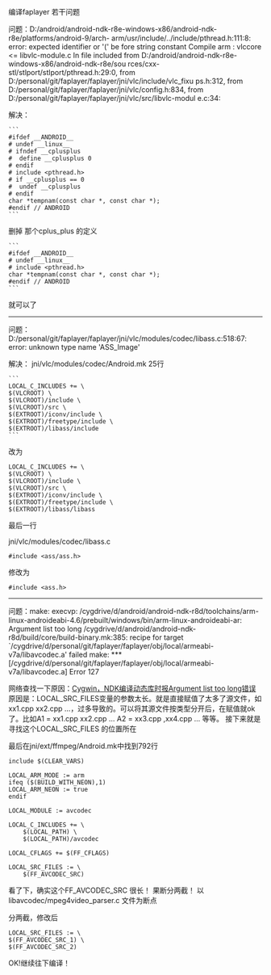 编译faplayer 若干问题


问题：D:/android/android-ndk-r8e-windows-x86/android-ndk-r8e/platforms/android-9/arch-                                                                                                                           arm/usr/include/../include/pthread.h:111:8: error: expected identifier or '(' be                                                                                                                           fore string constant
Compile arm    : vlccore <= libvlc-module.c
In file included from D:/android/android-ndk-r8e-windows-x86/android-ndk-r8e/sou                                                                                                                           rces/cxx-stl/stlport/stlport/pthread.h:29:0,
from D:/personal/git/faplayer/faplayer/jni/vlc/include/vlc_fixu                                                                                                                           ps.h:312,
from D:/personal/git/faplayer/faplayer/jni/vlc/config.h:834,
from D:/personal/git/faplayer/faplayer/jni/vlc/src/libvlc-modul                                                                                                                           e.c:34:

解决：

	```
	#ifdef __ANDROID__
	# undef __linux__
	# ifndef __cplusplus
	#  define __cplusplus 0
	# endif
	# include <pthread.h>
	# if __cplusplus == 0
	#  undef __cplusplus
	# endif
	char *tempnam(const char *, const char *);
	#endif // ANDROID
	```

删掉 那个cplus_plus 的定义

	```
	#ifdef __ANDROID__
	# undef __linux__
	# include <pthread.h>
	char *tempnam(const char *, const char *);
	#endif // ANDROID
	```

就可以了

----------------------------------------------------------------------------

问题：D:/personal/git/faplayer/faplayer/jni/vlc/modules/codec/libass.c:518:67: error:                                                                                                                            unknown type name 'ASS_Image'

解决：
jni/vlc/modules/codec/Android.mk
25行

	```
	LOCAL_C_INCLUDES += \
    $(VLCROOT) \
    $(VLCROOT)/include \
    $(VLCROOT)/src \
    $(EXTROOT)/iconv/include \
    $(EXTROOT)/freetype/include \
    $(EXTROOT)/libass/include
	```
改为

	LOCAL_C_INCLUDES += \
    $(VLCROOT) \
    $(VLCROOT)/include \
    $(VLCROOT)/src \
    $(EXTROOT)/iconv/include \
    $(EXTROOT)/freetype/include \
    $(EXTROOT)/libass/libass

最后一行

jni/vlc/modules/codec/libass.c

	#include <ass/ass.h>
修改为

	#include <ass.h>
-----------------------------------------------------------------------------------

问题：make: execvp: /cygdrive/d/android/android-ndk-r8d/toolchains/arm-linux-androideabi-4.6/prebuilt/windows/bin/arm-linux-androideabi-ar: Argument list too long
/cygdrive/d/android/android-ndk-r8d/build/core/build-binary.mk:385: recipe for target `/cygdrive/d/personal/git/faplayer/faplayer/obj/local/armeabi-v7a/libavcodec.a' failed
make: *** [/cygdrive/d/personal/git/faplayer/faplayer/obj/local/armeabi-v7a/libavcodec.a] Error 127

网络查找一下原因：[Cygwin，NDK编译动态库时报Argument list too long错误](http://blog.csdn.net/xulaoban/article/details/8926185)
原因是：LOCAL_SRC_FILES变量的参数太长。就是直接赋值了太多了源文件，如xx1.cpp xx2.cpp ...，过多导致的。可以将其源文件按类型分开后，在赋值就ok了。比如A1 = xx1.cpp xx2.cpp ...   A2 = xx3.cpp ,xx4.cpp ... 等等。
接下来就是寻找这个LOCAL_SRC_FILES 的位置所在

最后在jni/ext/ffmpeg/Android.mk中找到792行

	include $(CLEAR_VARS)

	LOCAL_ARM_MODE := arm
	ifeq ($(BUILD_WITH_NEON),1)
	LOCAL_ARM_NEON := true
	endif

	LOCAL_MODULE := avcodec

	LOCAL_C_INCLUDES += \
    	$(LOCAL_PATH) \
    	$(LOCAL_PATH)/avcodec

	LOCAL_CFLAGS += $(FF_CFLAGS)

	LOCAL_SRC_FILES := \
    	$(FF_AVCODEC_SRC) 

看了下，确实这个FF_AVCODEC_SRC 很长！
果断分两截！
以libavcodec/mpeg4video_parser.c 文件为断点

分两截，修改后

	LOCAL_SRC_FILES := \
    $(FF_AVCODEC_SRC_1) \
    $(FF_AVCODEC_SRC_2)

OK!继续往下编译！